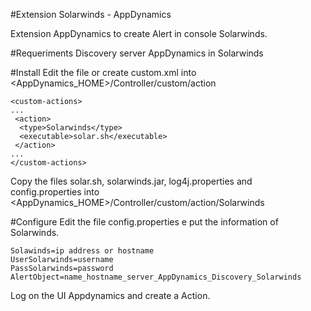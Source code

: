 #Extension Solarwinds - AppDynamics

Extension AppDynamics to create Alert in console Solarwinds.

#Requeriments
Discovery server AppDynamics in Solarwinds

#Install
Edit the file or create custom.xml into <AppDynamics_HOME>/Controller/custom/action
```
<custom-actions>
...
 <action>
  <type>Solarwinds</type>
  <executable>solar.sh</executable>
 </action>
...
</custom-actions>
```
Copy the files solar.sh, solarwinds.jar, log4j.properties and config.properties into <AppDynamics_HOME>/Controller/custom/action/Solarwinds

#Configure
Edit the file config.properties e put the information of Solarwinds.
```
Solawinds=ip address or hostname
UserSolarwinds=username
PassSolarwinds=password
AlertObject=name_hostname_server_AppDynamics_Discovery_Solarwinds
```
Log on the UI Appdynamics and create a Action.
